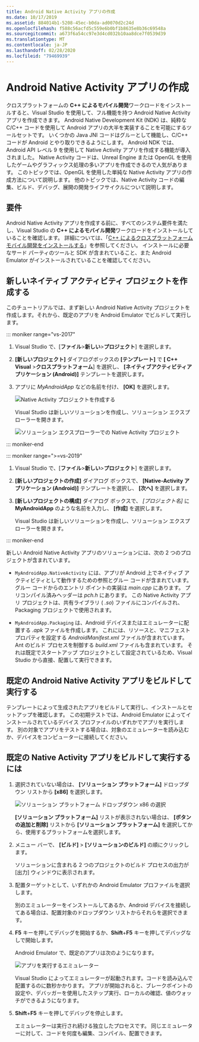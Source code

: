 ```yaml
---
title: Android Native Activity アプリの作成
ms.date: 10/17/2019
ms.assetid: 884014b1-5208-45ec-b0da-ad0070d2c24d
ms.openlocfilehash: f588c56acfd5c559e6b0bf1b8635e8b36c69548a
ms.sourcegitcommit: a673f6a54cc97e3d4cd032b10aa8dce7f0539d39
ms.translationtype: MT
ms.contentlocale: ja-JP
ms.lasthandoff: 02/28/2020
ms.locfileid: "79469939"
---
```

# <a name="create-an-android-native-activity-app"></a>Android Native Activity アプリの作成

クロスプラットフォームの **C++ によるモバイル開発**ワークロードをインストールすると、Visual Studio を使用して、フル機能を持つ Android Native Activity アプリを作成できます。 Android Native Development Kit (NDK) は、純粋な C/C++ コードを使用して Android アプリの大半を実装することを可能にするツールセットです。 いくつかの Java JNI コードはグルーとして機能し、C/C++ コードが Android とやり取りできるようにします。 Android NDK では、Android API レベル 9 を使用して Native Activity アプリを作成する機能が導入されました。 Native Activity コードは、Unreal Engine または OpenGL を使用したゲームやグラフィックス処理の多いアプリを作成できるので人気があります。 このトピックでは、OpenGL を使用した単純な Native Activity アプリの作成方法について説明します。 他のトピックでは、Native Activity コードの編集、ビルド、デバッグ、展開の開発ライフサイクルについて説明します。

## <a name="requirements"></a>要件

Android Native Activity アプリを作成する前に、すべてのシステム要件を満たし、Visual Studio の **C++ によるモバイル開発**ワークロードをインストールしていることを確認します。 詳細については、「[C++ によるクロスプラットフォーム モバイル開発をインストールする](../cross-platform/install-visual-cpp-for-cross-platform-mobile-development.md)」を参照してください。 インストールに必要なサード パーティのツールと SDK が含まれていること、また Android Emulator がインストールされていることを確認してください。

## <a name="create-a-new-native-activity-project"></a>新しいネイティブ アクティビティ プロジェクトを作成する

このチュートリアルでは、まず新しい Android Native Activity プロジェクトを作成します。それから、既定のアプリを Android Emulator でビルドして実行します。

::: moniker range="vs-2017"

1. Visual Studio で、[**ファイル**>**新しい**>**プロジェクト**] を選択します。

1. **[新しいプロジェクト]** ダイアログボックスの **[テンプレート]** で **[ C++ Visual** >**クロスプラットフォーム**] を選択し、 **[ネイティブアクティビティアプリケーション (Android)]** テンプレートを選択します。

1. アプリに *MyAndroidApp* などの名前を付け、 **[OK]** を選択します。

   ![Native Activity プロジェクトを作成する](../cross-platform/media/cppmdd-newproject.png "Native Activity プロジェクトの作成")

   Visual Studio は新しいソリューションを作成し、ソリューション エクスプローラーを開きます。

   ![ソリューション エクスプローラーでの Native Activity プロジェクト](../cross-platform/media/cppmdd-rc-na-solutionexp.png "ソリューション エクスプローラーでの Native Activity プロジェクト")

::: moniker-end

::: moniker range=">=vs-2019"

1. Visual Studio で、[**ファイル**>**新しい**>**プロジェクト**] を選択します。

1. **[新しいプロジェクトの作成]** ダイアログ ボックスで、 **[Native-Activity アプリケーション (Android)]** テンプレートを選択し、 **[次へ]** を選択します。

1. **[新しいプロジェクトの構成]** ダイアログ ボックスで、 *[プロジェクト名]* に **MyAndroidApp** のような名前を入力し、 **[作成]** を選択します。

   Visual Studio は新しいソリューションを作成し、ソリューション エクスプローラーを開きます。

::: moniker-end

新しい Android Native Activity アプリのソリューションには、次の 2 つのプロジェクトが含まれています。

- `MyAndroidApp.NativeActivity` には、アプリが Android 上でネイティブ アクティビティとして動作するための参照とグルー コードが含まれています。 グルー コードからのエントリ ポイントの実装は *main.cpp* にあります。 プリコンパイル済みヘッダーは *pch.h* にあります。 この Native Activity アプリ プロジェクトは、共有ライブラリ ( *.so*) ファイルにコンパイルされ、Packaging プロジェクトで使用されます。

- `MyAndroidApp.Packaging` は、Android デバイスまたはエミュレーターに配置する *.apk* ファイルを作成します。 これには、リソースと、マニフェスト プロパティを設定する *AndroidManifest.xml* ファイルが含まれています。 Ant のビルド プロセスを制御する *build.xml* ファイルも含まれています。 それは既定でスタートアップ プロジェクトとして設定されているため、Visual Studio から直接、配置して実行できます。

## <a name="build-and-run-the-default-android-native-activity-app"></a>既定の Android Native Activity アプリをビルドして実行する

テンプレートによって生成されたアプリをビルドして実行し、インストールとセットアップを確認します。 この初期テストでは、Android Emulator によってインストールされているデバイス プロファイルのいずれかでアプリを実行します。 別の対象でアプリをテストする場合は、対象のエミュレーターを読み込むか、デバイスをコンピューターに接続してください。

## <a name="to-build-and-run-the-default-native-activity-app"></a>既定の Native Activity アプリをビルドして実行するには

1. 選択されていない場合は、 **[ソリューション プラットフォーム]** ドロップダウン リストから **[x86]** を選択します。

     ![ソリューション プラットフォーム ドロップダウン x86 の選択](../cross-platform/media/cppmdd-rc-na-solution-x86.png "ソリューション プラットフォーム ドロップダウン x86 の選択")

     **[ソリューション プラットフォーム]** リストが表示されない場合は、 **[ボタンの追加と削除]** リストから **[ソリューション プラットフォーム]** を選択してから、使用するプラットフォームを選択します。

1. メニュー バーで、 **[ビルド]**  >  **[ソリューションのビルド]** の順にクリックします。

     ソリューションに含まれる 2 つのプロジェクトのビルド プロセスの出力が [出力] ウィンドウに表示されます。

1. 配置ターゲットとして、いずれかの Android Emulator プロファイルを選択します。

     別のエミュレーターをインストールしてあるか、Android デバイスを接続してある場合は、配置対象のドロップダウン リストからそれらを選択できます。

1. **F5** キーを押してデバッグを開始するか、**Shift**+**F5** キーを押してデバッグなしで開始します。

   Android Emulator で、既定のアプリは次のようになります。

   ![アプリを実行するエミュレーター](../cross-platform/media/cppmdd-emulator-running-app.png "アプリを実行するエミュレーター")

   Visual Studio によってエミュレーターが起動されます。コードを読み込んで配置するのに数秒かかります。 アプリが開始されると、ブレークポイントの設定や、デバッガーを使用したステップ実行、ローカルの確認、値のウォッチができるようになります。

1. **Shift**+**F5** キーを押してデバッグを停止します。

   エミュレーターは実行され続ける独立したプロセスです。 同じエミュレーターに対して、コードを何度も編集、コンパイル、配置できます。
